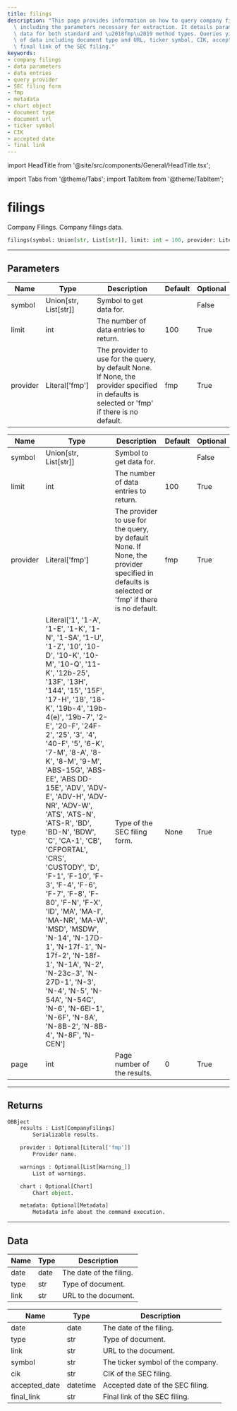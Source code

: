 ```yaml
---
title: filings
description: "This page provides information on how to query company filings data,\
  \ including the parameters necessary for extraction. It details parameters and returned\
  \ data for both standard and \u2018fmp\u2019 method types. Queries yield a variety\
  \ of data including document type and URL, ticker symbol, CIK, accepted date, and\
  \ final link of the SEC filing."
keywords:
- company filings
- data parameters
- data entries
- query provider
- SEC filing form
- fmp
- metadata
- chart object
- document type
- document url
- ticker symbol
- CIK
- accepted date
- final link
---
```


import HeadTitle from '@site/src/components/General/HeadTitle.tsx';

<HeadTitle title="fa.filings - Reference | OpenBB Platform Docs" />

import Tabs from '@theme/Tabs';
import TabItem from '@theme/TabItem';

# filings

Company Filings. Company filings data.

```python wordwrap
filings(symbol: Union[str, List[str]], limit: int = 100, provider: Literal[str] = fmp)
```

---

## Parameters

<Tabs>
<TabItem value="standard" label="Standard">

| Name | Type | Description | Default | Optional |
| ---- | ---- | ----------- | ------- | -------- |
| symbol | Union[str, List[str]] | Symbol to get data for. |  | False |
| limit | int | The number of data entries to return. | 100 | True |
| provider | Literal['fmp'] | The provider to use for the query, by default None. If None, the provider specified in defaults is selected or 'fmp' if there is no default. | fmp | True |
</TabItem>

<TabItem value='fmp' label='fmp'>

| Name | Type | Description | Default | Optional |
| ---- | ---- | ----------- | ------- | -------- |
| symbol | Union[str, List[str]] | Symbol to get data for. |  | False |
| limit | int | The number of data entries to return. | 100 | True |
| provider | Literal['fmp'] | The provider to use for the query, by default None. If None, the provider specified in defaults is selected or 'fmp' if there is no default. | fmp | True |
| type | Literal['1', '1-A', '1-E', '1-K', '1-N', '1-SA', '1-U', '1-Z', '10', '10-D', '10-K', '10-M', '10-Q', '11-K', '12b-25', '13F', '13H', '144', '15', '15F', '17-H', '18', '18-K', '19b-4', '19b-4(e)', '19b-7', '2-E', '20-F', '24F-2', '25', '3', '4', '40-F', '5', '6-K', '7-M', '8-A', '8-K', '8-M', '9-M', 'ABS-15G', 'ABS-EE', 'ABS DD-15E', 'ADV', 'ADV-E', 'ADV-H', 'ADV-NR', 'ADV-W', 'ATS', 'ATS-N', 'ATS-R', 'BD', 'BD-N', 'BDW', 'C', 'CA-1', 'CB', 'CFPORTAL', 'CRS', 'CUSTODY', 'D', 'F-1', 'F-10', 'F-3', 'F-4', 'F-6', 'F-7', 'F-8', 'F-80', 'F-N', 'F-X', 'ID', 'MA', 'MA-I', 'MA-NR', 'MA-W', 'MSD', 'MSDW', 'N-14', 'N-17D-1', 'N-17f-1', 'N-17f-2', 'N-18f-1', 'N-1A', 'N-2', 'N-23c-3', 'N-27D-1', 'N-3', 'N-4', 'N-5', 'N-54A', 'N-54C', 'N-6', 'N-6EI-1', 'N-6F', 'N-8A', 'N-8B-2', 'N-8B-4', 'N-8F', 'N-CEN'] | Type of the SEC filing form. | None | True |
| page | int | Page number of the results. | 0 | True |
</TabItem>

</Tabs>

---

## Returns

```python wordwrap
OBBject
    results : List[CompanyFilings]
        Serializable results.

    provider : Optional[Literal['fmp']]
        Provider name.

    warnings : Optional[List[Warning_]]
        List of warnings.

    chart : Optional[Chart]
        Chart object.

    metadata: Optional[Metadata]
        Metadata info about the command execution.
```

---

## Data

<Tabs>
<TabItem value="standard" label="Standard">

| Name | Type | Description |
| ---- | ---- | ----------- |
| date | date | The date of the filing. |
| type | str | Type of document. |
| link | str | URL to the document. |
</TabItem>

<TabItem value='fmp' label='fmp'>

| Name | Type | Description |
| ---- | ---- | ----------- |
| date | date | The date of the filing. |
| type | str | Type of document. |
| link | str | URL to the document. |
| symbol | str | The ticker symbol of the company. |
| cik | str | CIK of the SEC filing. |
| accepted_date | datetime | Accepted date of the SEC filing. |
| final_link | str | Final link of the SEC filing. |
</TabItem>

</Tabs>
